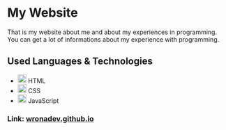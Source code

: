 # My Website

That is my website about me and about my experiences in programming. You can get a lot of informations about my experience with programming.

## Used Languages & Technologies

 - <img src="https://wronadev.github.io/assets/html-icon.png" width="20" height="20"> HTML
 - <img src="https://wronadev.github.io/assets/css-icon.png" width="20" height="20"> CSS
 - <img src="https://wronadev.github.io/assets/javascript-icon.png" width="20" height="20"> JavaScript

### **Link:** [wronadev.github.io](https://wronadev.github.io)